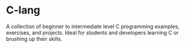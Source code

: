 # C-lang
A collection of beginner to intermediate level C programming examples, exercises, and projects. Ideal for students and developers learning C or brushing up their skills.
